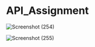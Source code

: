 # API_Assignment

![Screenshot (254)](https://github.com/anishbarnwal/API_Assignment/assets/101061991/b7d600e1-ad4b-4bb6-affc-318babe007fc)


![Screenshot (255)](https://github.com/anishbarnwal/API_Assignment/assets/101061991/c7d080e1-403d-49e8-a3d9-53cf4f54921c)

